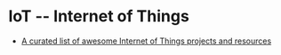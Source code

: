 # IoT -- **I**nternet **o**f **T**hings

+ [A curated list of awesome Internet of Things projects and resources](https://github.com/HQarroum/awesome-iot)
